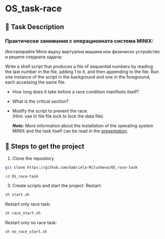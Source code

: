 # OS_task-race
## 📌 Task Description
### Практически занимания с операционната система MINIX:
Инсталирайте Minix върху виртуална машина или физическо устройство и решете следната задача:

Write a shell script that produces a file of sequential numbers by reading the last number 
in the file, adding 1 to it, and then appending to the file. Run one instance of the script 
in the background and one in the foreground, each accessing the same file. 
 - How long does it take before a race condition manifests itself? 
 - What is the critical section? 
 - Modify the script to prevent the race.  
   (Hint: use In file file.lock to lock the data file).

   **_Note:_** More information about the installation of the operating system MINIX and the task itself can be read in the [presentation](https://github.com/Gabriela-Milusheva/OS_race-task/blob/main/Operating%20Systems-%20Course%20project-%20presentation.pdf). 

## 🐾 Steps to get the project
1. Clone the repository
 ```sh
git clone https://github.com/Gabriela-Milusheva/OS_race-task
 ```
 ```sh
cd OS_race-task
 ```
3. Create scripts and start the project:
Restart:
```sh
sh start.sh
```
Restart only race task:  
```sh 
sh race_start.sh
 ```
Restart only no race task:   
```sh 
sh no_race_start.sh
```
